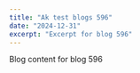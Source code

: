 ```yaml
---
title: "Ak test blogs 596"
date: "2024-12-31"
excerpt: "Excerpt for blog 596"
---
```


Blog content for blog 596